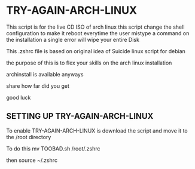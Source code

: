 # TRY-AGAIN-ARCH-LINUX
This script is for the live CD ISO of arch linux 
this script change the shell configuration to make it reboot everytime the user mistype a command on the installation 
a single error will wipe your entire Disk

This .zshrc file is based on original idea of Suicide linux script for debian

the purpose of this is to flex your skills on the arch linux installation

archinstall is available anyways 

share how far did you get

good luck 

## SETTING UP TRY-AGAIN-ARCH-LINUX

To enable TRY-AGAIN-ARCH-LINUX is download the script and move it to the /root directory

To do this mv TOOBAD.sh /root/.zshrc

then source ~/.zshrc
